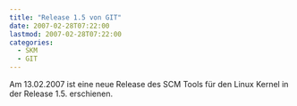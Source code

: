 ```yaml
---
title: "Release 1.5 von GIT"
date: 2007-02-28T07:22:00
lastmod: 2007-02-28T07:22:00
categories:
  - SKM
  - GIT
---
```

Am 13.02.2007 ist eine neue Release des SCM Tools für den Linux Kernel in der Release 1.5. erschienen. 
